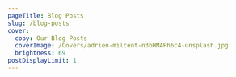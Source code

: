 ```yaml
---
pageTitle: Blog Posts
slug: /blog-posts
cover:
  copy: Our Blog Posts
  coverImage: /Covers/adrien-milcent-n3bHMAPh6c4-unsplash.jpg
  brightness: 69
postDisplayLimit: 1
---
```


